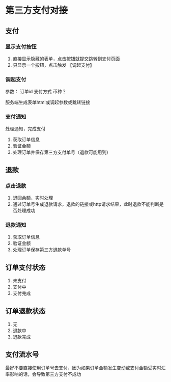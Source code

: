 # 第三方支付对接

## 支付

### 显示支付按钮

1. 直接显示隐藏的表单，点击按钮就提交跳转到支付页面
2. 只显示一个按钮，点击触发 【调起支付】

### 调起支付

参数： 订单id  支付方式  币种？

服务端生成表单html或调起参数或跳转链接

### 支付通知

处理通知，完成支付
1. 获取订单信息
2. 验证金额
3. 处理订单并保存第三方支付单号（退款可能用到）

## 退款

### 点击退款

1. 退回余额，实时处理
2. 通过订单号生成退款请求，退款的链接或http请求结果，此时退款不能判断是否处理成功

### 退款通知

1. 获取订单信息
2. 验证金额
3. 处理订单保存第三方退款单号

## 订单支付状态

1. 未支付
2. 支付中
3. 支付完成
   
## 订单退款状态

1. 无
2. 退款中
3. 退款完成

## 支付流水号

最好不要直接使用订单号去支付，因为如果订单金额发生变动或支付金额受实时汇率影响的话，会导致第三方支付不成功

